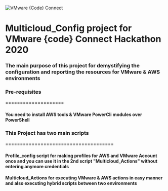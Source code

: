 
![VMware {Code} Connect](https://pbs.twimg.com/media/Ec0Ww3MXgAApbg-?format=jpg&name=large)


# Multicloud_Config project for **VMware {code} Connect Hackathon 2020**

### The main purpose of this project for demystifying the configuration and reporting the resources for VMware & AWS environments  

### Pre-requisites
====================

####    **You need to install AWS tools & VMware PowerCli modules over PowerShell**

### This Project has two main scripts
=====================================

   #### **Profile_config script for making profiles for AWS and VMware Account once and you can use it in the 2nd script "Multicloud_Actions" without entering anymore credentials**

   #### **Multicloud_Actions for executing VMware & AWS actions in easy manner and also executing hybrid scripts between two environments**
